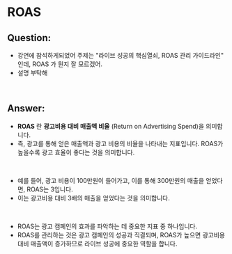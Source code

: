 # ROAS

## Question:

- 강연에 참석하게되었어 주제는 "라이브 성공의 핵심열쇠, ROAS 관리 가이드라인" 인데, ROAS 가 뭔지 잘 모르겠어. 
- 설명 부탁해

<br>

## Answer:

- **ROAS** 란 **광고비용 대비 매출액 비율** (Return on Advertising Spend)을 의미합니다. 
- 즉, 광고를 통해 얻은 매출액과 광고 비용의 비율을 나타내는 지표입니다. ROAS가 높을수록 광고 효율이 좋다는 것을 의미합니다.

<br>

- 예를 들어, 광고 비용이 100만원이 들어가고, 이를 통해 300만원의 매출을 얻었다면, ROAS는 3입니다. 
- 이는 광고비용 대비 3배의 매출을 얻었다는 것을 의미합니다.

<br>

- ROAS는 광고 캠페인의 효과를 파악하는 데 중요한 지표 중 하나입니다. 
- ROAS를 관리하는 것은 광고 캠페인의 성공과 직결되며, ROAS가 높으면 광고비용 대비 매출액이 증가하므로 라이브 성공에 중요한 역할을 합니다.

<br>
